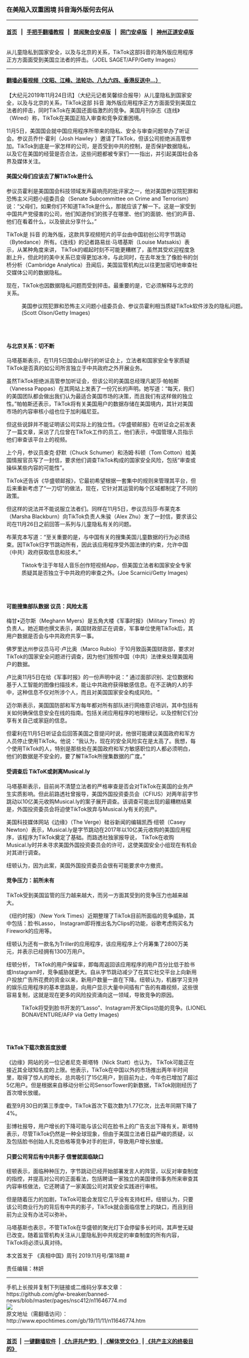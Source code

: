 ### 在美陷入双重困境 抖音海外版何去何从
------------------------

#### [首页](https://github.com/gfw-breaker/banned-news/blob/master/README.md) &nbsp;&nbsp;|&nbsp;&nbsp; [手把手翻墙教程](https://github.com/gfw-breaker/guides/wiki) &nbsp;&nbsp;|&nbsp;&nbsp; [禁闻聚合安卓版](https://github.com/gfw-breaker/bn-android) &nbsp;&nbsp;|&nbsp;&nbsp; [网门安卓版](https://github.com/oGate2/oGate) &nbsp;&nbsp;|&nbsp;&nbsp; [神州正道安卓版](https://github.com/SzzdOgate/update) 



<div><img alt="" class="aligncenter wp-post-image" src="http://i.epochtimes.com/assets/uploads/2019/10/GettyImages-1073256498-600x400.jpg"/>
<div class="red16 caption">
 <p>
  从儿童隐私到国家安全，以及与北京的关系，TikTok这部抖音的海外版应用程序正方方面面受到美国立法者的抨击。（JOEL SAGET/AFP/Getty Images）
 </p>
</div>
</div><hr/>

#### [翻墙必看视频（文昭、江峰、法轮功、八九六四、香港反送中...）](https://github.com/gfw-breaker/banned-news/blob/master/pages/links.md)

<div><p>
 【大纪元2019年11月24日讯】（大纪元记者吴馨综合报导）从儿童隐私到国家安全，以及与北京的关系，TikTok这部
 <ok href="http://www.epochtimes.com/gb/tag/%E6%8A%96%E9%9F%B3.html">
  抖音
 </ok>
 海外版应用程序正方方面面受到美国立法者的抨击，同时TikTok在美国还面临激烈的竞争。美国月刊杂志《连线》（Wired）称，TikTok在美国正陷入审查和竞争双重困境。
</p>
<p>
 11月5日，美国国会就中国应用程序所带来的隐私、安全与审查问题举办了听证会。参议员乔什‧霍利（Josh Hawley ）邀请了TikTok，但该公司拒绝派高管参加。TikTok到底是一家怎样的公司，是否受到中共的控制，是否保护数据隐私，以及它在美国的经营是否合法，这些问题都被专家们一一指出，并引起美国社会各界及媒体关注。
</p>
<h4>
 美国父母们应该去了解TikTok是什么
</h4>
<p>
 参议员霍利是美国国会科技领域发声最响亮的批评家之一，他对美国参议院犯罪和恐怖主义问题小组委员会（Senate Subcommittee on Crime and Terrorism）说：“父母们，如果你们不知道TikTok是什么，那就应该了解一下。这是一家受到中国共产党侵害的公司，他们知道你们的孩子在哪里、他们的面貌、他们的声音、他们在看着什么，以及彼此分享什么。”
</p>
<p>
 TikTok是
 <ok href="http://www.epochtimes.com/gb/tag/%E6%8A%96%E9%9F%B3.html">
  抖音
 </ok>
 的海外版，这款共享视频短片的平台由中国初创公司字节跳动（Bytedance）所有。《连线》的记者路易丝‧马塔基斯（Louise Matsakis）表示，从某种角度来讲， TikTok的崛起时刻不可能更糟糕了，虽然其受欢迎程度急剧上升，但此时的美中关系已变得更加冰冷，与此同时，在去年发生了像脸书的剑桥分析（Cambridge Analytica）丑闻后，美国监管机构比以往更加密切地审查社交媒体公司的数据隐私。
</p>
<p>
 现在，TikTok也因数据隐私问题而受到抨击。最重要的是，它必须解释与北京的关系。
</p>
<figure class="wp-caption aligncenter" id="attachment_11671246" style="width: 600px">
 <ok href="http://i.epochtimes.com/assets/uploads/2019/11/GettyImages-1057010434.jpg">
  <img alt="" class="size-large wp-image-11671246" src="http://i.epochtimes.com/assets/uploads/2019/11/GettyImages-1057010434-600x400.jpg"/>
 </ok>
 <br/><figcaption class="wp-caption-text">
  美国参议院犯罪和恐怖主义问题小组委员会、参议员霍利相当质疑TikTok软件涉及的隐私问题。(Scott Olson/Getty Images)
 </figcaption><br/>
</figure><br/>
<h4>
 与北京关系：切不断
</h4>
<p>
 马塔基斯表示，在11月5日国会山举行的听证会上，立法者和国家安全专家质疑TikTok是否真的如公司所言独立于中共政府之外开展业务。
</p>
<p>
 虽然TikTok拒绝派高管参加听证会，但该公司的美国总经理凡妮莎‧帕帕斯（Vanessa Pappas）在其网站上发表了一份冗长的声明。她写道：“每天，我们的美国团队都会做出我们认为最适合美国市场的决策，而且我们有这样做的独立性。”帕帕斯还表示，TikTok将有关美国用户的数据存储在美国境内，其针对美国市场的内容审核小组也位于加利福尼亚。
</p>
<p>
 但这些说辞并不能证明该公司实际上的独立性。《华盛顿邮报》在听证会之前发表了一篇文章，采访了几位曾在TikTok工作的员工，他们表示，中国管理人员指示他们审查该平台上的视频。
</p>
<p>
 上个月，参议员查克‧舒默（Chuck Schumer）和汤姆‧科顿（Tom Cotton）给美国情报官员写了一封信，要求他们调查TikTok构成的国家安全风险，包括“审查或操纵某些内容的可能性”。
</p>
<p>
 TikTok还告诉《华盛顿邮报》，它最初希望根据一套集中的规则来管理其平台，但后来重新考虑了“一刀切”的做法，现在，它针对其运营的每个区域都制定了不同的政策。
</p>
<p>
 但这样的说法并不能说服立法者们。同样在11月5日，参议员玛莎‧布莱克本（Marsha Blackburn）向TikTok负责人朱骏（Alex Zhu）发了一封信，要求该公司在11月26日之前回答一系列与儿童隐私有关的问题。
</p>
<p>
 布莱克本写道：“至关重要的是，与中国有关的搜集美国儿童数据的行为必须结束。因TikTok归字节跳动所有，因此该应用程序受外国法律的约束，允许中国（中共）政府获取信息和技术。”
</p>
<figure class="wp-caption aligncenter" id="attachment_11671248" style="width: 450px">
 <ok href="http://i.epochtimes.com/assets/uploads/2019/11/GettyImages-1009274000.jpg">
  <img alt="" class="wp-image-11671248 size-medium" src="http://i.epochtimes.com/assets/uploads/2019/11/GettyImages-1009274000-450x590.jpg"/>
 </ok>
 <br/><figcaption class="wp-caption-text">
  Tiktok专注于年轻人音乐创作短视频App，但美国立法者和国家安全专家质疑其是否独立于中共政府的审查之外。(Joe Scarnici/Getty Images)
 </figcaption><br/>
</figure><br/>
<h4>
 可能搜集部队数据 议员：风险太高
</h4>
<p>
 梅甘•迈尔斯（Meghann Myers）是五角大楼《军事时报》（Military Times）的负责人。她近期也撰文表示，美国财政部正在调查，军事单位使用TikTok后，其用户数据是否会与中共政府共享一事。
</p>
<p>
 佛罗里达州参议员马可‧卢比奥（Marco Rubio）于10月致函美国财政部，要求对TikTok的国家安全问题进行调查，因为他们按照中国（中共）法律来处理美国用户的数据。
</p>
<p>
 卢比奥11月5日在给《军事时报》的一份声明中说：“ 通过面部识别、定位数据和基于人工智能的图像扫描技术，能让中共政府获得敏感信息。在不正确的人的手中，这种信息不仅对所涉个人，而且对美国国家安全构成风险。 ”
</p>
<p>
 迈尔斯表示，美国国防部和军方每年都对所有部队进行网络意识培训，其中包括有关如何确保信息安全在线的指南。包括关闭应用程序的地理标记，以及控制它们分享有关自己或家庭的信息。
</p>
<p>
 但霍利在11月5日听证会后回答美国之音提问时说，他很可能建议美国政府和军方人员停止使用TikTok。他说：“我认为，现在的安全风险实在是太高了。我想，每个使用TikTok的人，特别是那些处在美国政府和军方敏感职位的人都必须明白，他们的数据是不安全的，要了解TikTok所搜集数据的广度。”
</p>
<h4>
 受调查后 TikToK或剥离Musical.ly
</h4>
<p>
 马塔基斯表示，目前尚不清楚立法者的严格审查是否会对TikTok在美国的业务产生实质影响。但此前路透社曾报导，美国外国投资委员会（CFIUS）对两年前字节跳动以10亿美元收购Musical.ly的案子展开调查。该调查可能出现的最糟糕结果是，外国投资委员会将迫使TikTok放弃与Musical.ly有关的资产。
</p>
<p>
 美国科技媒体网站《边缘》（The Verge）硅谷新闻的编辑凯西‧纽顿（Casey Newton）表示，Musical.ly是字节跳动在2017年以10亿美元收购的美国应用程序，该程序为TikTok奠定了基础。而路透社独家报导说， TikTok在收购Musical.ly时并未寻求美国外国投资委员会的许可，这使美国安全小组现在有机会对其进行调查。
</p>
<p>
 纽顿认为，因为此案，美国外国投资委员会很有可能要求中方撤资。
</p>
<h4>
 竞争压力：前所未有
</h4>
<p>
 TikTok受到美国监管的压力越来越大，而另一方面其受到的竞争压力也越来越大。
</p>
<p>
 《纽约时报》（New York Times）近期整理了TikTok目前所面临的竞争威胁，其中包括：脸书Lasso， Instagram即将推出名为Clips的功能，谷歌考虑购买名为Firework的应用等。
</p>
<p>
 纽顿认为还有一款名为Triller的应用程序，该应用程序上个月筹集了2800万美元，并表示已经拥有1300万用户。
</p>
<p>
 纽顿分析， TikTok的用户保留率，即每周返回该应用程序的用户百分比低于脸书或Instagram时，竞争威胁就更大。自从字节跳动减少了在其它社交平台上向新用户投放广告所花费的资金以来，新用户数量一直在下降。纽顿认为，机器学习支持的娱乐应用程序的基本思路是，向用户显示大量中间插有广告的有趣视频，这些很容易复制，这就是现在更多的风险投资涌向这一领域，导致竞争的原因。
</p>
<figure class="wp-caption aligncenter" id="attachment_11671255" style="width: 600px">
 <ok href="http://i.epochtimes.com/assets/uploads/2019/11/GettyImages-158602502.jpg">
  <img alt="" class="wp-image-11671255 size-large" src="http://i.epochtimes.com/assets/uploads/2019/11/GettyImages-158602502-600x399.jpg"/>
 </ok>
 <br/><figcaption class="wp-caption-text">
  TikTok将受到脸书开发的“Lasso”、Instagram开发Clips功能的竞争。(LIONEL BONAVENTURE/AFP via Getty Images)
 </figcaption><br/>
</figure><br/>
<h4>
 TikTok下载次数首度放缓
</h4>
<p>
 《边缘》网站的另一位记者尼克‧斯塔特（Nick Statt）也认为， TikTok可能正在接近其全球知名度的上限。他表示，TikTok在中国以外的市场推出两年半时间里，取得了惊人的增长，总共吸引了15亿用户，到目前为止，今年也已增加了超过5亿用户。但是根据来自移动分析公司SensorTower的新数据，TikTok刚刚经历了首次增长放缓。
</p>
<p>
 截至9月30日的第三季度中，TikTok首次下载次数为1.77亿次，比去年同期下降了4%。
</p>
<p>
 彭博社报导，用户增长的下降可能与该公司在脸书上的广告支出下降有关。斯塔特表示，尽管TikTok仍然是一种全球现象，但由于美国立法者日益严峻的质疑，以及包括脸书创始人扎克伯格等竞争对手的批评，导致用户增长放缓。
</p>
<h4>
 只要公司背后有中共影子 信誉就面临缺口
</h4>
<p>
 纽顿表示，面临种种压力，字节跳动已经开始部署发言人的阵营，以反对审查制度的指控，并提高对公司的正面看法，包括聘请一家独立的美国律师事务所来审查其内容审核做法，它还聘请了一家美国公司对其安全实践进行审核。
</p>
<p>
 但是随着压力的加剧，TikTok可能会发现它几乎没有支持杠杆。纽顿认为，只要该公司商业行为的背后有中共的影子，TikTok就会面临信誉上的缺口，而且到目前为止没有办法可以弥补。
</p>
<p>
 马塔基斯也表示，不管TikTok在华盛顿的聚光灯下会停留多长时间，其声誉无疑已改变。随着监管机构关注从儿童隐私到中共规定的审查制度的所有内容，TikTok将必须认真对待。
</p>
<p>
 本文首发于
 <ok href="https://readmoo.com/book/220120238000101">
  《真相中国》周刊 2019.11月号/第18期
 </ok>
 #
</p>
<p>
 责任编辑：林妍
</p>
</div>
<hr/>
手机上长按并复制下列链接或二维码分享本文章：<br/>
https://github.com/gfw-breaker/banned-news/blob/master/pages/nsc412/n11646774.md <br/>
<a href='https://github.com/gfw-breaker/banned-news/blob/master/pages/nsc412/n11646774.md'><img src='https://github.com/gfw-breaker/banned-news/blob/master/pages/nsc412/n11646774.md.png'/></a> <br/>
原文地址（需翻墙访问）：http://www.epochtimes.com/gb/19/11/11/n11646774.htm


------------------------
#### [首页](https://github.com/gfw-breaker/banned-news/blob/master/README.md) &nbsp;|&nbsp; [一键翻墙软件](https://github.com/gfw-breaker/nogfw/blob/master/README.md) &nbsp;| [《九评共产党》](https://github.com/gfw-breaker/9ping.md/blob/master/README.md#九评之一评共产党是什么) | [《解体党文化》](https://github.com/gfw-breaker/jtdwh.md/blob/master/README.md) | [《共产主义的终极目的》](https://github.com/gfw-breaker/gczydzjmd.md/blob/master/README.md)


<img src='http://gfw-breaker.win/banned-news/pages/nsc412/n11646774.md' width='0px' height='0px'/>